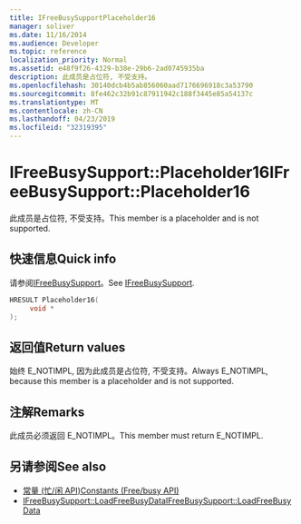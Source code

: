 ```yaml
---
title: IFreeBusySupportPlaceholder16
manager: soliver
ms.date: 11/16/2014
ms.audience: Developer
ms.topic: reference
localization_priority: Normal
ms.assetid: e48f9f26-4329-b38e-29b6-2ad0745935ba
description: 此成员是占位符, 不受支持。
ms.openlocfilehash: 30140dcb4b5ab856060aad7176696918c3a53790
ms.sourcegitcommit: 8fe462c32b91c87911942c188f3445e85a54137c
ms.translationtype: MT
ms.contentlocale: zh-CN
ms.lasthandoff: 04/23/2019
ms.locfileid: "32319395"
---
```

# <a name="ifreebusysupportplaceholder16"></a><span data-ttu-id="797e8-103">IFreeBusySupport::Placeholder16</span><span class="sxs-lookup"><span data-stu-id="797e8-103">IFreeBusySupport::Placeholder16</span></span>

<span data-ttu-id="797e8-104">此成员是占位符, 不受支持。</span><span class="sxs-lookup"><span data-stu-id="797e8-104">This member is a placeholder and is not supported.</span></span>
  
## <a name="quick-info"></a><span data-ttu-id="797e8-105">快速信息</span><span class="sxs-lookup"><span data-stu-id="797e8-105">Quick info</span></span>

<span data-ttu-id="797e8-106">请参阅[IFreeBusySupport](ifreebusysupport.md)。</span><span class="sxs-lookup"><span data-stu-id="797e8-106">See [IFreeBusySupport](ifreebusysupport.md).</span></span>
  
```cpp
HRESULT Placeholder16( 
     void * 
);
```

## <a name="return-values"></a><span data-ttu-id="797e8-107">返回值</span><span class="sxs-lookup"><span data-stu-id="797e8-107">Return values</span></span>

<span data-ttu-id="797e8-108">始终 E_NOTIMPL, 因为此成员是占位符, 不受支持。</span><span class="sxs-lookup"><span data-stu-id="797e8-108">Always E_NOTIMPL, because this member is a placeholder and is not supported.</span></span>
  
## <a name="remarks"></a><span data-ttu-id="797e8-109">注解</span><span class="sxs-lookup"><span data-stu-id="797e8-109">Remarks</span></span>

<span data-ttu-id="797e8-110">此成员必须返回 E_NOTIMPL。</span><span class="sxs-lookup"><span data-stu-id="797e8-110">This member must return E_NOTIMPL.</span></span>
  
## <a name="see-also"></a><span data-ttu-id="797e8-111">另请参阅</span><span class="sxs-lookup"><span data-stu-id="797e8-111">See also</span></span>

- [<span data-ttu-id="797e8-112">常量 (忙/闲 API)</span><span class="sxs-lookup"><span data-stu-id="797e8-112">Constants (Free/busy API)</span></span>](constants-free-busy-api.md)
- [<span data-ttu-id="797e8-113">IFreeBusySupport::LoadFreeBusyData</span><span class="sxs-lookup"><span data-stu-id="797e8-113">IFreeBusySupport::LoadFreeBusyData</span></span>](ifreebusysupport-loadfreebusydata.md)


